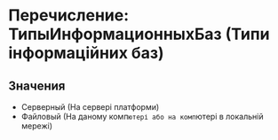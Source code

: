 ﻿# Перечисление: ТипыИнформационныхБаз (Типи інформаційних баз)

## Значения

- Серверный (На сервері платформи)
- Файловый (На даному комп`ютері або на комп`ютері в локальній мережі)

